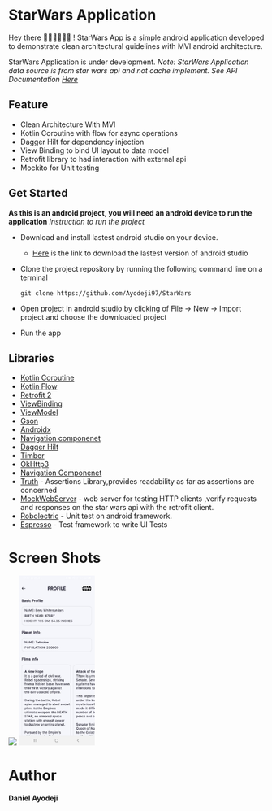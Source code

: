 # StarWars Application

Hey there 👋🏼👋🏼👋🏼 !
StarWars App is a simple android application developed to demonstrate clean architectural guidelines with MVI android architecture.

StarWars Application is under development.
_Note: StarWars Application data source is from star wars api and not cache implement. See API Documentation [Here]("https://swapi.dev/documentation#android")_

## Feature
* Clean Architecture With MVI
* Kotlin Coroutine with flow for async operations
* Dagger Hilt for dependency injection
* View Binding to bind UI layout to data model
* Retrofit library to had interaction with external api
* Mockito for Unit testing

## Get Started
**As this is an android project, you will need an android device to run the application**
_Instruction to run the project_
* Download and install lastest android studio on your device.
    - [Here](https://developer.android.com/studio) is the link to download the lastest version of android studio
* Clone the project repository by running the following command line on a terminal

    ```
    git clone https://github.com/Ayodeji97/StarWars
    ```
* Open project in android studio by clicking of File -> New -> Import project and choose the downloaded project
* Run the app

## Libraries
* [Kotlin Coroutine](https://developer.android.com/kotlin/coroutines)
* [Kotlin Flow](https://developer.android.com/kotlin/flow)
* [Retrofit 2](https://github.com/square/retrofit)
* [ViewBinding](https://developer.android.com/topic/libraries/view-binding)
* [ViewModel](https://developer.android.com/topic/libraries/architecture/viewmodel)
* [Gson](https://github.com/google/gson)
* [Androidx](https://developer.android.com/jetpack/androidx)
* [Navigation componenet](https://developer.android.com/guide/navigation)
* [Dagger Hilt](https://dagger.dev/hilt/)
* [Timber](https://github.com/JakeWharton/timber)
* [OkHttp3](https://square.github.io/okhttp/)
* [Navigation Componenet](https://developer.android.com/guide/navigation)
* [Truth](https://truth.dev/) - Assertions Library,provides readability as far as assertions are concerned
* [MockWebServer](https://github.com/square/okhttp/tree/master/mockwebserver) - web server for testing HTTP clients ,verify requests and responses on the star wars api with the retrofit client.
* [Robolectric](http://robolectric.org/) - Unit test on android framework.
* [Espresso](https://developer.android.com/training/testing/espresso) - Test framework to write UI Tests

# Screen Shots
<p float="left">
  <img src="app/src/main/res/drawable/starwars_first.jpeg" width="150" />
  <img src="app/src/main/res/drawable/starwars_second.jpeg" width="150" />
</p>

# Author
**Daniel Ayodeji**




